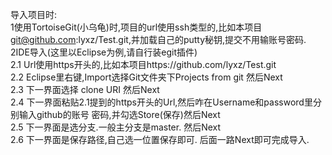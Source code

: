 
导入项目时:<br>
    1使用TortoiseGit(小乌龟)时,项目的url使用ssh类型的,比如本项目 git@github.com:lyxz/Test.git,并加载自己的putty秘钥,提交不用输账号密码. <br>
    2IDE导入(这里以Eclipse为例,请自行装egit插件)<br>
        2.1 Url使用https开头的,比如本项目https://github.com/lyxz/Test.git<br>
        2.2 Eclipse里右键,Import选择Git文件夹下Projects from git 然后Next<br>
        2.3 下一界面选择 clone URI 然后Next<br>
        2.4 下一界面粘贴2.1提到的https开头的Url,然后咋在Username和password里分别输入github的账号 密码,并勾选Store(保存)然后Next<br>
        2.5 下一界面是选分支.一般主分支是master. 然后Next<br>
        2.6 下一界面是保存路径,自己选一位置保存即可. 后面一路Next即可完成导入.<br>
